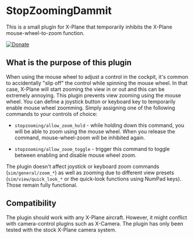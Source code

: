 # StopZoomingDammit

This is a small plugin for X-Plane that temporarily inhibits the X-Plane
mouse-wheel-to-zoom function.

[![Donate](https://img.shields.io/badge/Donate-PayPal-green.svg)](https://www.paypal.com/cgi-bin/webscr?cmd=_s-xclick&hosted_button_id=8DN9LYD5VP4NY)

## What is the purpose of this plugin

When using the mouse wheel to adjust a control in the cockpit, it's
common to accidentally "slip off" the control while spinning the mouse
wheel. In that case, X-Plane will start zooming the view in or out and
this can be extremely annoying. This plugin prevents view zooming using
the mouse wheel. You can define a joystick button or keyboard key to
temporarily enable mouse wheel zoomming. Simply assigning one of the
following commands to your controls of choice:

* ``stopzooming/allow_zoom_hold`` - while holding down this command, you
will be able to zoom using the mouse wheel. When you release the command,
mouse-wheel-zoom will be inhibited again.

* ``stopzooming/allow_zoom_toggle`` - trigger this command to toggle
between enabling and disable mouse wheel zoom.

The plugin doesn't affect joystick or keyboard zoom commands
(``sim/general/zoom_*``) as well as zooming due to different view presets
(``sim/view/quick_look_*`` or the quick-look functions using NumPad
keys). Those remain fully functional.

## Compatibility

The plugin should work with any X-Plane aircraft. However, it might
conflict with camera-control plugins such as X-Camera. The plugin has
only been tested with the stock X-Plane camera system.
